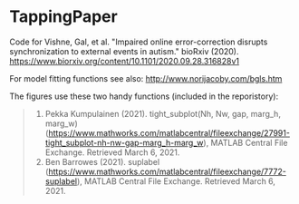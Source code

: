# TappingPaper
Code for Vishne, Gal, et al. "Impaired online error-correction disrupts synchronization to external events in autism." bioRxiv (2020).
https://www.biorxiv.org/content/10.1101/2020.09.28.316828v1


For model fitting functions see also: http://www.norijacoby.com/bgls.htm

The figures use these two handy functions (included in the reporistory):
> 1) Pekka Kumpulainen (2021). tight_subplot(Nh, Nw, gap, marg_h, marg_w) (https://www.mathworks.com/matlabcentral/fileexchange/27991-tight_subplot-nh-nw-gap-marg_h-marg_w), MATLAB Central File Exchange. Retrieved March 6, 2021.
> 2) Ben Barrowes (2021). suplabel (https://www.mathworks.com/matlabcentral/fileexchange/7772-suplabel), MATLAB Central File Exchange. Retrieved March 6, 2021.
